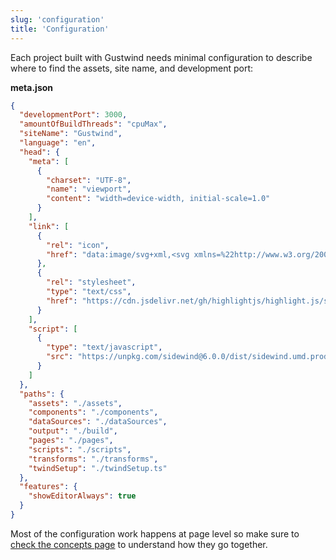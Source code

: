 ```yaml
---
slug: 'configuration'
title: 'Configuration'
---
```

Each project built with Gustwind needs minimal configuration to describe where to find the assets, site name, and development port:

**meta.json**

```json
{
  "developmentPort": 3000,
  "amountOfBuildThreads": "cpuMax",
  "siteName": "Gustwind",
  "language": "en",
  "head": {
    "meta": [
      {
        "charset": "UTF-8",
        "name": "viewport",
        "content": "width=device-width, initial-scale=1.0"
      }
    ],
    "link": [
      {
        "rel": "icon",
        "href": "data:image/svg+xml,<svg xmlns=%22http://www.w3.org/2000/svg%22 viewBox=%220 0 100 100%22><text y=%22.9em%22 font-size=%2290%22>🐳</text></svg>"
      },
      {
        "rel": "stylesheet",
        "type": "text/css",
        "href": "https://cdn.jsdelivr.net/gh/highlightjs/highlight.js/src/styles/github.css"
      }
    ],
    "script": [
      {
        "type": "text/javascript",
        "src": "https://unpkg.com/sidewind@6.0.0/dist/sidewind.umd.production.min.js"
      }
    ]
  },
  "paths": {
    "assets": "./assets",
    "components": "./components",
    "dataSources": "./dataSources",
    "output": "./build",
    "pages": "./pages",
    "scripts": "./scripts",
    "transforms": "./transforms",
    "twindSetup": "./twindSetup.ts"
  },
  "features": {
    "showEditorAlways": true
  }
}
```

Most of the configuration work happens at page level so make sure to [check the concepts page](/concepts/) to understand how they go together.

